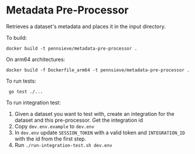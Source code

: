 # Metadata Pre-Processor

Retrieves a dataset's metadata and places it in the input directory.

To build:

`docker build -t pennsieve/metadata-pre-processor .`

On arm64 architectures:

`docker build -f Dockerfile_arm64 -t pennsieve/metadata-pre-processor .`

To run tests:

` go test ./...`

To run integration test:

1. Given a dataset you want to test with, create an integration for the dataset and this pre-processor. Get the
   integration id
2. Copy `dev.env.example` to `dev.env`
3. In `dev.env` update `SESSION_TOKEN` with a valid token and `INTEGRATION_ID` with the id from the first step.
4. Run `./run-integration-test.sh dev.env`

